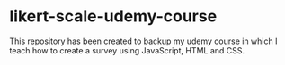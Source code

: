 # likert-scale-udemy-course
This repository has been created to backup my udemy course in which I teach how to create a survey using JavaScript, HTML and CSS.
